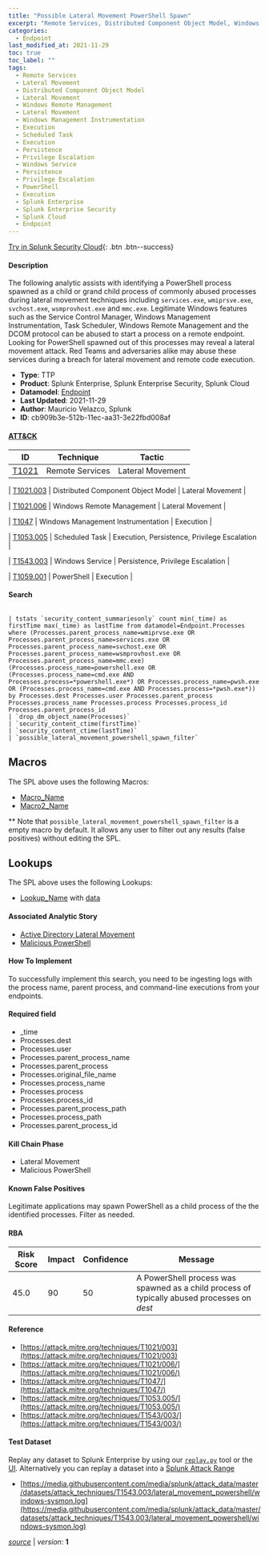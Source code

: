 ```yaml
---
title: "Possible Lateral Movement PowerShell Spawn"
excerpt: "Remote Services, Distributed Component Object Model, Windows Remote Management, Windows Management Instrumentation, Scheduled Task, Windows Service, PowerShell"
categories:
  - Endpoint
last_modified_at: 2021-11-29
toc: true
toc_label: ""
tags:
  - Remote Services
  - Lateral Movement
  - Distributed Component Object Model
  - Lateral Movement
  - Windows Remote Management
  - Lateral Movement
  - Windows Management Instrumentation
  - Execution
  - Scheduled Task
  - Execution
  - Persistence
  - Privilege Escalation
  - Windows Service
  - Persistence
  - Privilege Escalation
  - PowerShell
  - Execution
  - Splunk Enterprise
  - Splunk Enterprise Security
  - Splunk Cloud
  - Endpoint
---
```




[Try in Splunk Security Cloud](https://www.splunk.com/en_us/cyber-security.html){: .btn .btn--success}

#### Description

The following analytic assists with identifying a PowerShell process spawned as a child or grand child process of commonly abused processes during lateral movement techniques including `services.exe`, `wmiprsve.exe`, `svchost.exe`, `wsmprovhost.exe` and `mmc.exe`. Legitimate Windows features such as the Service Control Manager, Windows Management Instrumentation, Task Scheduler, Windows Remote Management and the DCOM protocol can be abused to start a process on a remote endpoint. Looking for PowerShell spawned out of this processes may reveal a lateral movement attack. Red Teams and adversaries alike may abuse these services during a breach for lateral movement and remote code execution.

- **Type**: TTP
- **Product**: Splunk Enterprise, Splunk Enterprise Security, Splunk Cloud
- **Datamodel**: [Endpoint](https://docs.splunk.com/Documentation/CIM/latest/User/Endpoint)
- **Last Updated**: 2021-11-29
- **Author**: Mauricio Velazco, Splunk
- **ID**: cb909b3e-512b-11ec-aa31-3e22fbd008af


#### [ATT&CK](https://attack.mitre.org/)

| ID          | Technique   | Tactic         |
| ----------- | ----------- |--------------- |
| [T1021](https://attack.mitre.org/techniques/T1021/) | Remote Services | Lateral Movement |

| [T1021.003](https://attack.mitre.org/techniques/T1021/003/) | Distributed Component Object Model | Lateral Movement |

| [T1021.006](https://attack.mitre.org/techniques/T1021/006/) | Windows Remote Management | Lateral Movement |

| [T1047](https://attack.mitre.org/techniques/T1047/) | Windows Management Instrumentation | Execution |

| [T1053.005](https://attack.mitre.org/techniques/T1053/005/) | Scheduled Task | Execution, Persistence, Privilege Escalation |

| [T1543.003](https://attack.mitre.org/techniques/T1543/003/) | Windows Service | Persistence, Privilege Escalation |

| [T1059.001](https://attack.mitre.org/techniques/T1059/001/) | PowerShell | Execution |

#### Search

```

| tstats `security_content_summariesonly` count min(_time) as firstTime max(_time) as lastTime from datamodel=Endpoint.Processes where (Processes.parent_process_name=wmiprvse.exe OR Processes.parent_process_name=services.exe OR Processes.parent_process_name=svchost.exe OR Processes.parent_process_name=wsmprovhost.exe OR Processes.parent_process_name=mmc.exe) (Processes.process_name=powershell.exe OR (Processes.process_name=cmd.exe AND Processes.process=*powershell.exe*) OR Processes.process_name=pwsh.exe OR (Processes.process_name=cmd.exe AND Processes.process=*pwsh.exe*)) by Processes.dest Processes.user Processes.parent_process Processes.process_name Processes.process Processes.process_id Processes.parent_process_id 
| `drop_dm_object_name(Processes)` 
| `security_content_ctime(firstTime)` 
| `security_content_ctime(lastTime)` 
| `possible_lateral_movement_powershell_spawn_filter`
```

## Macros
The SPL above uses the following Macros:
* [Macro_Name](https://)
* [Macro2_Name](https://)

** Note that `possible_lateral_movement_powershell_spawn_filter` is a empty macro by default. It allows any user to filter out any results (false positives) without editing the SPL.

## Lookups
The SPL above uses the following Lookups:

* [Lookup_Name]() with [data]()

#### Associated Analytic Story
* [Active Directory Lateral Movement](/stories/active_directory_lateral_movement)
* [Malicious PowerShell](/stories/malicious_powershell)


#### How To Implement
To successfully implement this search, you need to be ingesting logs with the process name, parent process, and command-line executions from your endpoints.

#### Required field
* _time
* Processes.dest
* Processes.user
* Processes.parent_process_name
* Processes.parent_process
* Processes.original_file_name
* Processes.process_name
* Processes.process
* Processes.process_id
* Processes.parent_process_path
* Processes.process_path
* Processes.parent_process_id


#### Kill Chain Phase
* Lateral Movement
* Malicious PowerShell


#### Known False Positives
Legitimate applications may spawn PowerShell as a child process of the the identified processes. Filter as needed.


#### RBA

| Risk Score  | Impact      | Confidence   | Message      |
| ----------- | ----------- |--------------|--------------|
| 45.0 | 90 | 50 | A PowerShell process was spawned as a child process of typically abused processes on $dest$ |




#### Reference

* [https://attack.mitre.org/techniques/T1021/003](https://attack.mitre.org/techniques/T1021/003)
* [https://attack.mitre.org/techniques/T1021/006/](https://attack.mitre.org/techniques/T1021/006/)
* [https://attack.mitre.org/techniques/T1047/](https://attack.mitre.org/techniques/T1047/)
* [https://attack.mitre.org/techniques/T1053.005/](https://attack.mitre.org/techniques/T1053.005/)
* [https://attack.mitre.org/techniques/T1543/003/](https://attack.mitre.org/techniques/T1543/003/)



#### Test Dataset
Replay any dataset to Splunk Enterprise by using our [`replay.py`](https://github.com/splunk/attack_data#using-replaypy) tool or the [UI](https://github.com/splunk/attack_data#using-ui).
Alternatively you can replay a dataset into a [Splunk Attack Range](https://github.com/splunk/attack_range#replay-dumps-into-attack-range-splunk-server)

* [https://media.githubusercontent.com/media/splunk/attack_data/master/datasets/attack_techniques/T1543.003/lateral_movement_powershell/windows-sysmon.log](https://media.githubusercontent.com/media/splunk/attack_data/master/datasets/attack_techniques/T1543.003/lateral_movement_powershell/windows-sysmon.log)



[*source*](https://github.com/splunk/security_content/tree/develop/detections/endpoint/possible_lateral_movement_powershell_spawn.yml) \| *version*: **1**